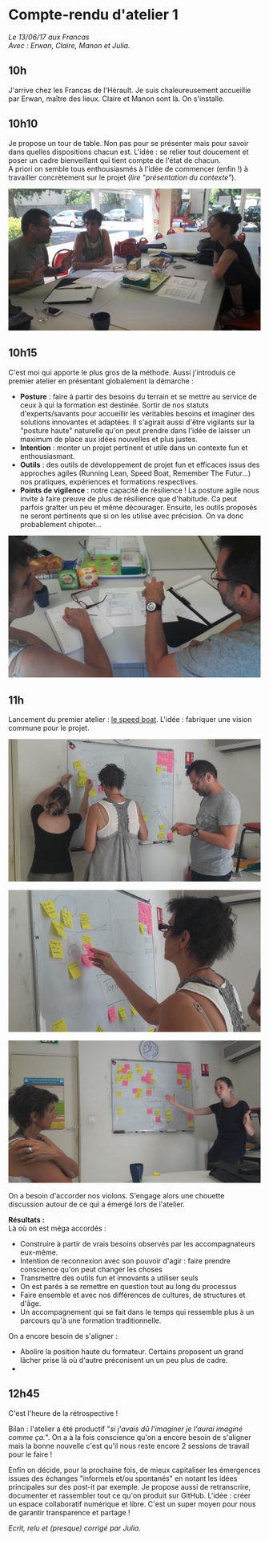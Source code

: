 # Compte-rendu d'atelier 1  
*Le 13/06/17 aux Francas*  
*Avec : Erwan, Claire, Manon et Julia.*

## 10h
J'arrive chez les Francas de l'Hérault. Je suis chaleureusement accueillie par Erwan, maître des lieux.
Claire et Manon sont là.
On s'installe.

## 10h10
Je propose un tour de table. Non pas pour se présenter mais pour savoir dans quelles dispositions chacun est. L'idée : se relier tout doucement et poser un cadre bienveillant qui tient compte de l'état de chacun.  
A priori on semble tous enthousiasmés à l'idée de commencer (enfin !) à travailler concrètement sur le projet (*lire "présentation du contexte"*).

![Erwan, Claire et Julia](https://github.com/formationdeformateurs/documentation/blob/master/medias/atelier-1/atelier-1.jpg)

## 10h15
C'est moi qui apporte le plus gros de la méthode. Aussi j'introduis ce premier atelier en présentant globalement la démarche :  
- **Posture** : faire à partir des besoins du terrain et se mettre au service de ceux à qui la formation est destinée. Sortir de nos statuts d'experts/savants pour accueillir les véritables besoins et imaginer des solutions innovantes et adaptées. Il s'agirait aussi d'être vigilants sur la "posture haute" naturelle qu'on peut prendre dans l'idée de laisser un maximum de place aux idées nouvelles et plus justes.  
- **Intention** : monter un projet pertinent et utile dans un contexte fun et enthousiasmant.  
- **Outils** : des outils de développement de projet fun et efficaces issus des approches agiles (Running Lean, Speed Boat, Remember The Futur...) nos pratiques, expériences et formations respectives.  
- **Points de vigilence** : notre capacité de résilience ! La posture agile nous invite à faire preuve de plus de résilience que d'habitude. Ca peut parfois gratter un peu et même décourager. Ensuite, les outils proposés ne seront pertinents que si on les utilise avec précision. On va donc probablement chipoter...


![Erwan et Claire](https://github.com/formationdeformateurs/documentation/blob/master/medias/atelier-1/atelier-1(1).jpg)

## 11h
Lancement du premier atelier : [le speed boat](https://github.com/gymkhana-fr/gymkhana-contenu/blob/master/contributions/4_tous-dans-le-meme-bateau.md). L'idée : fabriquer une vision commune pour le projet.

![SpeedBoat 1](https://github.com/formationdeformateurs/documentation/blob/master/medias/atelier-1/atelier-1(4).jpg)

![SpeedBoat 2](https://github.com/formationdeformateurs/documentation/blob/master/medias/atelier-1/atelier-1(5).jpg)

![SpeedBoat 3](https://github.com/formationdeformateurs/documentation/blob/master/medias/atelier-1/atelier-1(6).jpg)


On a besoin d'accorder nos violons. S'engage alors une chouette discussion autour de ce qui a émergé lors de l'atelier.

**Résultats :**  
Là où on est méga accordés :
- Construire à partir de vrais besoins observés par les accompagnateurs eux-même.
- Intention de reconnexion avec son pouvoir d'agir : faire prendre conscience qu'on peut changer les choses
- Transmettre des outils fun et innovants a utiliser seuls
- On est parés à se remettre en question tout au long du processus
- Faire ensemble et avec nos différences de cultures, de structures et d'âge.
- Un accompagnement qui se fait dans le temps qui ressemble plus à un parcours qu'à une formation traditionnelle.

On a encore besoin de s'aligner :
- Abolire la position haute du formateur. Certains proposent un grand lâcher prise là où d'autre préconisent un un peu plus de cadre.
-

## 12h45
C'est l'heure de la rétrospective !

Bilan : l'atelier a été productif "*si j'avais dû l'imaginer je l'aurai imaginé comme ça.*". On a à la fois conscience qu'on a encore besoin de s'aligner mais la bonne nouvelle c'est qu'il nous reste encore 2 sessions de travail pour le faire !

Enfin on décide, pour la prochaine fois, de mieux capitaliser les émergences issues des échanges "informels et/ou spontanés" en notant les idées principales sur des post-it par exemple. Je propose aussi de retranscrire, documenter et rassembler tout ce qu'on produit sur GitHub. L'idée : créer un espace collaboratif numérique et libre. C'est un super moyen pour nous de garantir transparence et partage !

*Ecrit, relu et (presque) corrigé par Julia.*
